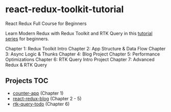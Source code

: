 # react-redux-toolkit-tutorial

React Redux Full Course for Beginners

Learn Modern Redux with Redux Toolkit and RTK Query in this [tutorial series](https://youtube.com/playlist?list=PL0Zuz27SZ-6M1J5I1w2-uZx36Qp6qhjKo) for beginners.

Chapter 1: Redux Toolkit Intro
Chapter 2: App Structure & Data Flow
Chapter 3: Async Logic & Thunks
Chapter 4: Blog Project
Chapter 5: Performance Optimizations
Chapter 6: RTK Query Intro Project
Chapter 7: Advanced Redux & RTK Query

## Projects TOC

- [counter-app](./counter-app) (Chapter 1)
- [react-redux-blog](./react-redux-blog) (Chapter 2 - 5)
- [rtk-query-todo](./rtk-query-todo) (Chapter 6)
